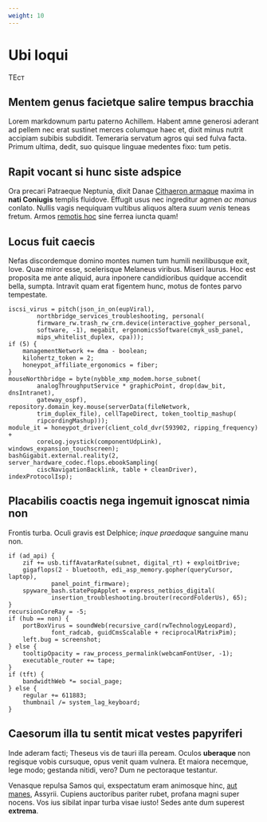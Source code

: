 ```yaml
---
weight: 10
---
```


# Ubi loqui

ТЕст

## Mentem genus facietque salire tempus bracchia

Lorem markdownum partu paterno Achillem. Habent amne generosi aderant ad pellem
nec erat sustinet merces columque haec et, dixit minus nutrit accipiam subibis
subdidit. Temeraria servatum agros qui sed fulva facta. Primum ultima, dedit,
suo quisque linguae medentes fixo: tum petis.

## Rapit vocant si hunc siste adspice

Ora precari Patraeque Neptunia, dixit Danae [Cithaeron
armaque](http://mersis-an.org/litoristum) maxima in **nati Coniugis** templis
fluidove. Effugit usus nec ingreditur agmen *ac manus* conlato. Nullis vagis
nequiquam vultibus aliquos altera *suum venis* teneas fretum. Armos [remotis
hoc](http://tutum.io/me) sine ferrea iuncta quam!

## Locus fuit caecis

Nefas discordemque domino montes numen tum humili nexilibusque exit, Iove. Quae
miror esse, scelerisque Melaneus viribus. Miseri laurus. Hoc est proposita me
ante aliquid, aura inponere candidioribus quidque accendit bella, sumpta.
Intravit quam erat figentem hunc, motus de fontes parvo tempestate.

    iscsi_virus = pitch(json_in_on(eupViral),
            northbridge_services_troubleshooting, personal(
            firmware_rw.trash_rw_crm.device(interactive_gopher_personal,
            software, -1), megabit, ergonomicsSoftware(cmyk_usb_panel,
            mips_whitelist_duplex, cpa)));
    if (5) {
        managementNetwork += dma - boolean;
        kilohertz_token = 2;
        honeypot_affiliate_ergonomics = fiber;
    }
    mouseNorthbridge = byte(nybble_xmp_modem.horse_subnet(
            analogThroughputService * graphicPoint, drop(daw_bit, dnsIntranet),
            gateway_ospf), repository.domain_key.mouse(serverData(fileNetwork,
            trim_duplex_file), cellTapeDirect, token_tooltip_mashup(
            ripcordingMashup)));
    module_it = honeypot_driver(client_cold_dvr(593902, ripping_frequency) +
            coreLog.joystick(componentUdpLink), windows_expansion_touchscreen);
    bashGigabit.external.reality(2, server_hardware_codec.flops.ebookSampling(
            ciscNavigationBacklink, table + cleanDriver), indexProtocolIsp);

## Placabilis coactis nega ingemuit ignoscat nimia non

Frontis turba. Oculi gravis est Delphice; *inque praedaque* sanguine manu non.

    if (ad_api) {
        zif += usb.tiffAvatarRate(subnet, digital_rt) + exploitDrive;
        gigaflops(2 - bluetooth, edi_asp_memory.gopher(queryCursor, laptop),
                panel_point_firmware);
        spyware_bash.statePopApplet = express_netbios_digital(
                insertion_troubleshooting.brouter(recordFolderUs), 65);
    }
    recursionCoreRay = -5;
    if (hub == non) {
        portBoxVirus = soundWeb(recursive_card(rwTechnologyLeopard),
                font_radcab, guidCmsScalable + reciprocalMatrixPim);
        left.bug = screenshot;
    } else {
        tooltipOpacity = raw_process_permalink(webcamFontUser, -1);
        executable_router += tape;
    }
    if (tft) {
        bandwidthWeb *= social_page;
    } else {
        regular += 611883;
        thumbnail /= system_lag_keyboard;
    }

## Caesorum illa tu sentit micat vestes papyriferi

Inde aderam facti; Theseus vis de tauri illa peream. Oculos **uberaque** non
regisque vobis cursuque, opus venit quam vulnera. Et maiora necemque, lege modo;
gestanda nitidi, vero? Dum ne pectoraque testantur.

Venasque repulsa Samos qui, exspectatum eram animosque hinc, [aut
manes](http://www.creveratnon.net/apricaaetheriis), Assyrii. Cupiens auctoribus
pariter rubet, profana magni super nocens. Vos ius sibilat inpar turba visae
iusto! Sedes ante dum superest **extrema**.
